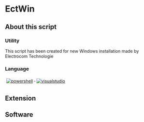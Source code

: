 # EctWin
## About this script
### Utility
This script has been created for new Windows installation made by Electrocom Technologie
### Language
  <a href="#">
    <img src="https://github.com/anaselgarhy/cool-badges/blob/master/svg/dev/tools/powershell.svg" alt="powershell" style="vertical-align:top; margin:6px 4px">
  </a> 


  <a href="#">
    <img src="svg/dev/tools/visualstudio.svg" alt="visualstudio" style="vertical-align:top; margin:6px 4px">
  </a>

## Extension
## Software

